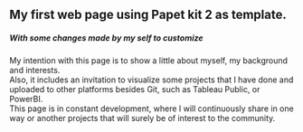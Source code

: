 ## My first web page using Papet kit 2 as template. 
<h5> With some changes made by my self to customize </h5>

My intention with this page is to show a little about myself, my background and interests.<br>
Also, it includes an invitation to visualize some projects that I have done and uploaded to other platforms besides Git, such as Tableau Public, or PowerBI.<br>
This page is in constant development, where I will continuously share in one way or another projects that will surely be of interest to the community.<br>
